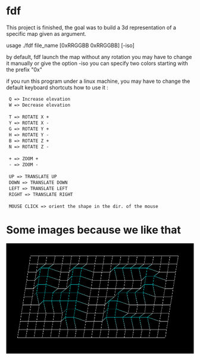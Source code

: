 # fdf

This project is finished, the goal was to build a 3d representation of a specific map given as argument.

usage ./fdf file_name [0xRRGGBB 0xRRGGBB] [-iso]

by default, fdf launch the map without any rotation
you may have to change it manually or give the option -iso
you can specify two colors starting with the prefix "0x"

if you run this program under a linux machine, you may have to change the default keyboard shortcuts
how to use it :

	 Q => Increase elevation
	 W => Decrease elevation

	 T => ROTATE X +
	 Y => ROTATE X -
	 G => ROTATE Y +
	 H => ROTATE Y -
	 B => ROTATE Z +
	 N => ROTATE Z -

	 + => ZOOM +
	 - => ZOOM -

	 UP => TRANSLATE UP
	 DOWN => TRANSLATE DOWN
	 LEFT => TRANSLATE LEFT
	 RIGHT => TRANSLATE RIGHT

	 MOUSE CLICK => orient the shape in the dir. of the mouse

# Some images because we like that

![img01](https://github.com/FauconFan/fdf/blob/master/assets/img01.png)
